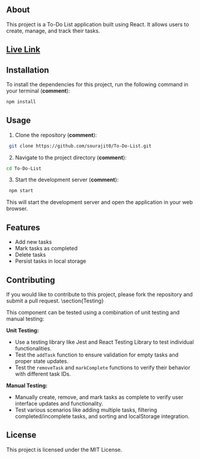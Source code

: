 ## About

This project is a To-Do List application built using React. It allows users to create, manage, and track their tasks.

## [Live Link](https://ascent-todo.netlify.app/)

## Installation

To install the dependencies for this project, run the following command in your terminal (**comment**):

 ```bash
 npm install
```

## Usage

1. Clone the repository (**comment**):

```bash
 git clone https://github.com/sourajit0/To-Do-List.git
```

2. Navigate to the project directory (**comment**):

```bash
cd To-Do-List
```

3. Start the development server (**comment**):

```bash
 npm start
```

This will start the development server and open the application in your web browser.

## Features

* Add new tasks
* Mark tasks as completed
* Delete tasks
* Persist tasks in local storage

## Contributing

If you would like to contribute to this project, please fork the repository and submit a pull request.
\section{Testing}

This component can be tested using a combination of unit testing and manual testing:

**Unit Testing:**

* Use a testing library like Jest and React Testing Library to test individual functionalities.
* Test the `addTask` function to ensure validation for empty tasks and proper state updates.
* Test the `removeTask` and `markComplete` functions to verify their behavior with different task IDs.

**Manual Testing:**

* Manually create, remove, and mark tasks as complete to verify user interface updates and functionality.
* Test various scenarios like adding multiple tasks, filtering completed/incomplete tasks, and  sorting and localStorage integration.

## License

This project is licensed under the MIT License.

